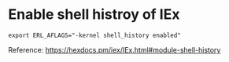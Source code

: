 # Enable shell histroy of IEx

`export ERL_AFLAGS="-kernel shell_history enabled"`

Reference: https://hexdocs.pm/iex/IEx.html#module-shell-history

